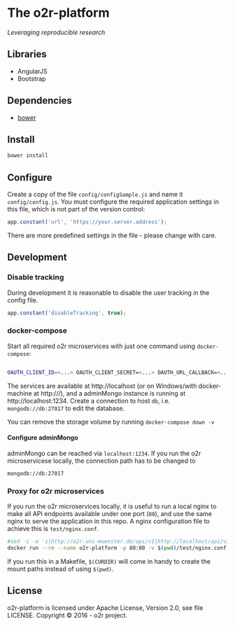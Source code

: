 # The o2r-platform

_Leveraging reproducible research_

## Libraries

- AngularJS
- Bootstrap

## Dependencies

- [bower](https://bower.io/)

## Install

```bash
bower install
```

## Configure

Create a copy of the file `config/configSample.js` and name it `config/config.js`. You must configure the required application settings in this file, which is not part of the version control:

```JavaScript
app.constant('url', 'https://your.server.address');
```

There are more predefined settings in the file - please change with care.

## Development

### Disable tracking

During development it is reasonable to disable the user tracking in the config file.

```JavaScript
app.constant('disableTracking', true);
```

### docker-compose

Start all required o2r microservices with just one command using `docker-compose`:

```bash

OAUTH_CLIENT_ID=<...> OAUTH_CLIENT_SECRET=<...> OAUTH_URL_CALLBACK=<...> docker-compose up
```

The services are available at http://localhost (or on Windows/with docker-machine at http://<machine-ip>/), and a adminMongo instance is running at http://localhost:1234. Create a connection to host `db`, i.e. `mongodb://db:27017` to edit the database.

You can remove the storage volume by running `docker-compose down -v`

#### Configure adminMongo

adminMongo can be reached via `localhost:1234`. If you run the o2r microservicese locally, the connection path has to be changed to 


```
mongodb://db:27017
```

### Proxy for o2r microservices

If you run the o2r microservices locally, it is useful to run a local nginx to make all API endpoints available under one port (`80`), and use the same nginx to serve the application in this repo. A nginx configuration file to achieve this is `test/nginx.conf`.

```bash
#sed -i -e 's|http://o2r.uni-muenster.de/api/v1|http://localhost/api/v1|g' js/app.js
docker run --rm --name o2r-platform -p 80:80 -v $(pwd)/test/nginx.conf:/etc/nginx/nginx.conf -v $(pwd):/etc/nginx/html nginx
```

If you run this in a Makefile, `$(CURDIR)` will come in handy to create the mount paths instead of using `$(pwd)`.

## License

o2r-platform is licensed under Apache License, Version 2.0, see file LICENSE.
Copyright &copy; 2016 - o2r project.

